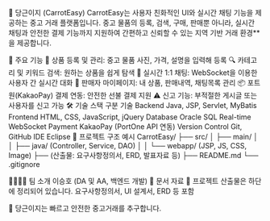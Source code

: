🥕 당근이지 (CarrotEasy)
CarrotEasy는 사용자 친화적인 UI와 실시간 채팅 기능을 제공하는 중고 거래 플랫폼입니다.
중고 물품의 등록, 검색, 구매, 판매뿐 아니라, 실시간 채팅과 안전한 결제 기능까지 지원하여
간편하고 신뢰할 수 있는 지역 기반 거래 환경**을 제공합니다.

📌 주요 기능
🧾 상품 등록 및 관리: 중고 물품 사진, 가격, 설명을 입력해 등록
🔍 카테고리 및 키워드 검색: 원하는 상품을 쉽게 탐색
💬 실시간 1:1 채팅: WebSocket을 이용한 사용자 간 실시간 대화
🛒 판매자 마이페이지: 내 상품, 판매내역, 채팅목록 관리
📦 포트원(KakaoPay) 결제 연동: 안전한 선불 결제 지원
⚠️ 신고 기능: 부적절한 게시글 또는 사용자를 신고 가능
🛠 기술 스택
구분	기술
Backend	Java, JSP, Servlet, MyBatis
Frontend	HTML, CSS, JavaScript, jQuery
Database	Oracle SQL
Real-time	WebSocket
Payment	KakaoPay (PortOne API 연동)
Version Control	Git, GitHub
IDE	Eclipse
📂 프로젝트 구조 예시
CarrotEasy/ 
├── src/ 
│ ├── main/ 
│ │ ├── java/ (Controller, Service, DAO) 
│ │ └── webapp/ (JSP, JS, CSS, Image) 
├──  (산출물: 요구사항정의서, ERD, 발표자료 등) 
├── README.md 
└── .gitignore

👨‍👩‍👧‍👦 팀 소개
이승호 (DA 및 AA, 백엔드 개발)
📄 문서 자료
📎 프로젝트 산출물은 하단에 정리되어 있습니다.
요구사항정의서, UI 설계서, ERD 등 포함

🚀 당근이지는 빠르고 안전한 중고거래를 추구합니다.
